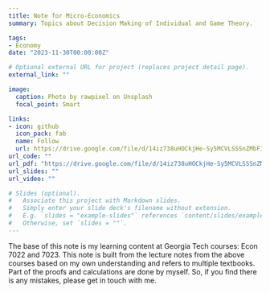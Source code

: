 ```yaml
---
title: Note for Micro-Economics
summary: Topics about Decision Making of Individual and Game Theory.

tags:
- Economy
date: "2023-11-30T00:00:00Z"

# Optional external URL for project (replaces project detail page).
external_link: ""

image:
  caption: Photo by rawpixel on Unsplash
  focal_point: Smart

links:
- icon: github
  icon_pack: fab
  name: Follow
  url: https://drive.google.com/file/d/14iz738uHOCkjHe-Sy5MCVLSSSnZMbFIX/view?usp=sharing
url_code: ""
url_pdf: "https://drive.google.com/file/d/14iz738uHOCkjHe-Sy5MCVLSSSnZMbFIX/view?usp=sharing"
url_slides: ""
url_video: ""

# Slides (optional).
#   Associate this project with Markdown slides.
#   Simply enter your slide deck's filename without extension.
#   E.g. `slides = "example-slides"` references `content/slides/example-slides.md`.
#   Otherwise, set `slides = ""`.
---
```


The base of this note is my learning content at Georgia Tech courses: Econ 7022 and 7023. This note is built from the lecture notes from the above courses based on my own understanding and refers to multiple textbooks. Part of the proofs and calculations are done by myself. So, if you find there is any mistakes, please get in touch with me.
